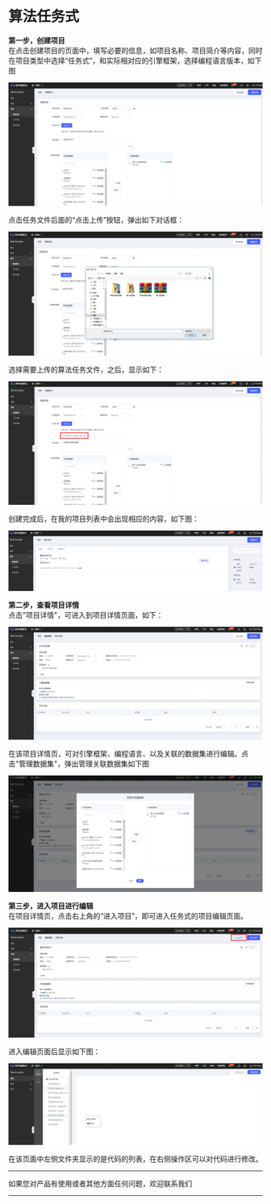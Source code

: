 # 算法任务式

**第一步，创建项目**  
在点击创建项目的页面中，填写必要的信息，如项目名称、项目简介等内容，同时在项目类型中选择“任务式”，和实际相对应的引擎框架，选择编程语言版本，如下图
  
![创建任务式项目](../../../../../image/AI-and-Machine-Learning/NeuFoundry/8.1.4/8.1.4.3/8.1.4.3.1/1.png "创建任务式项目")

点击任务文件后面的“点击上传”按钮，弹出如下对话框：

![上传文件](../../../../../image/AI-and-Machine-Learning/NeuFoundry/8.1.4/8.1.4.3/8.1.4.3.1/2.png "上传文件")

选择需要上传的算法任务文件，之后，显示如下：

![确认上传](../../../../../image/AI-and-Machine-Learning/NeuFoundry/8.1.4/8.1.4.3/8.1.4.3.1/3.png "确认上传")

创建完成后，在我的项目列表中会出现相应的内容，如下图：

![创建完成](../../../../../image/AI-and-Machine-Learning/NeuFoundry/8.1.4/8.1.4.3/8.1.4.3.1/4.png "创建完成")

**第二步，查看项目详情**  
点击"项目详情"，可进入到项目详情页面，如下：
  
![查看详情1](../../../../../image/AI-and-Machine-Learning/NeuFoundry/8.1.4/8.1.4.3/8.1.4.3.1/5.png "查看详情1")

在该项目详情页，可对引擎框架、编程语言、以及关联的数据集进行编辑。点击"管理数据集"，弹出管理关联数据集如下图
  
  ![查看详情2](../../../../../image/AI-and-Machine-Learning/NeuFoundry/8.1.4/8.1.4.3/8.1.4.3.1/6.png "查看详情2")
  
  **第三步，进入项目进行编辑**  
在项目详情页，点击右上角的“进入项目”，即可进入任务式的项目编辑页面。

  ![编辑1](../../../../../image/AI-and-Machine-Learning/NeuFoundry/8.1.4/8.1.4.3/8.1.4.3.1/7.png "编辑1")
  
进入编辑页面后显示如下图：
   
  ![编辑2](../../../../../image/AI-and-Machine-Learning/NeuFoundry/8.1.4/8.1.4.3/8.1.4.3.1/9.png "编辑2")
  
在该页面中左侧文件夹显示的是代码的列表，在右侧操作区可以对代码进行修改。
  
  
  
 
  

---

如果您对产品有使用或者其他方面任何问题，欢迎联系我们

---